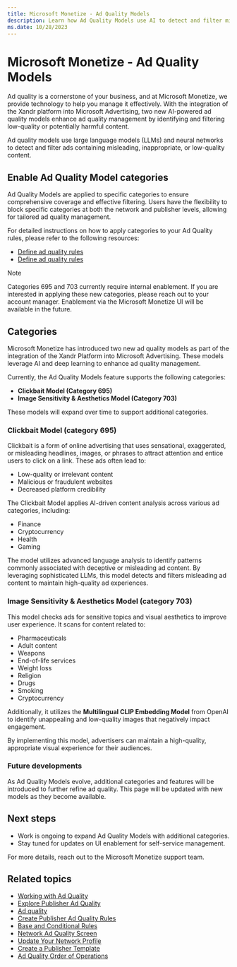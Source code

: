 ```yaml
---
title: Microsoft Monetize - Ad Quality Models
description: Learn how Ad Quality Models use AI to detect and filter misleading, sensitive, or low-quality ads, enhancing user experience and platform credibility.
ms.date: 10/28/2023
---
```


# Microsoft Monetize - Ad Quality Models

Ad quality is a cornerstone of your business, and at Microsoft Monetize, we provide technology to help you manage it effectively. With the integration of the Xandr platform into Microsoft Advertising, two new AI-powered ad quality models enhance ad quality management by identifying and filtering low-quality or potentially harmful content.

Ad quality models use large language models (LLMs) and neural networks to detect and filter ads containing misleading, inappropriate, or low-quality content.

## Enable Ad Quality Model categories

Ad Quality Models are applied to specific categories to ensure comprehensive coverage and effective filtering. Users have the flexibility to block specific categories at both the network and publisher levels, allowing for tailored ad quality management.

For detailed instructions on how to apply categories to your Ad Quality rules, please refer to the following resources:

- [Define ad quality rules](network-ad-quality-screen.md)
- [Define ad quality rules](../supply-partners/define-ad-quality-rules.md)

> [!NOTE]
> Categories 695 and 703 currently require internal enablement. If you are interested in applying these new categories, please reach out to your account manager. Enablement via the Microsoft Monetize UI will be available in the future.

## Categories

Microsoft Monetize has introduced two new ad quality models as part of the integration of the Xandr Platform into Microsoft Advertising. These models leverage AI and deep learning to enhance ad quality management.

Currently, the Ad Quality Models feature supports the following categories:

- **Clickbait Model (Category 695)**
- **Image Sensitivity & Aesthetics Model (Category 703)**

These models will expand over time to support additional categories.

### Clickbait Model (category 695)

Clickbait is a form of online advertising that uses sensational, exaggerated, or misleading headlines, images, or phrases to attract attention and entice users to click on a link. These ads often lead to:

- Low-quality or irrelevant content
- Malicious or fraudulent websites
- Decreased platform credibility

The Clickbait Model applies AI-driven content analysis across various ad categories, including:

- Finance
- Cryptocurrency
- Health
- Gaming

The model utilizes advanced language analysis to identify patterns commonly associated with deceptive or misleading ad content. By leveraging sophisticated LLMs, this model detects and filters misleading ad content to maintain high-quality ad experiences.

### Image Sensitivity & Aesthetics Model (category 703)

This model checks ads for sensitive topics and visual aesthetics to improve user experience. It scans for content related to:

- Pharmaceuticals
- Adult content
- Weapons
- End-of-life services
- Weight loss
- Religion
- Drugs
- Smoking
- Cryptocurrency

Additionally, it utilizes the **Multilingual CLIP Embedding Model** from OpenAI to identify unappealing and low-quality images that negatively impact engagement.

By implementing this model, advertisers can maintain a high-quality, appropriate visual experience for their audiences.

### Future developments

As Ad Quality Models evolve, additional categories and features will be introduced to further refine ad quality. This page will be updated with new models as they become available.

## Next steps

- Work is ongoing to expand Ad Quality Models with additional categories.
- Stay tuned for updates on UI enablement for self-service management.

For more details, reach out to the Microsoft Monetize support team.

## Related topics

- [Working with Ad Quality](working-with-publisher-ad-quality.md)
- [Explore Publisher Ad Quality](explore-publisher-ad-quality.md)
- [Ad quality](monetize-insights-ad-quality.md)
- [Create Publisher Ad Quality Rules](create-publisher-ad-quality-rules.md) 
- [Base and Conditional Rules](base-and-conditional-rules.md)
- [Network Ad Quality Screen](network-ad-quality-screen.md)
- [Update Your Network Profile](update-your-network-profile.md)
- [Create a Publisher Template](create-a-publisher-template.md)
- [Ad Quality Order of Operations](ad-quality-order-of-operations.md)
